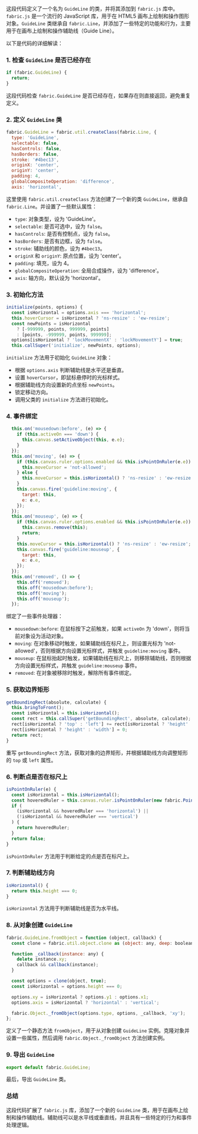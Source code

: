 这段代码定义了一个名为 `GuideLine` 的类，并将其添加到 `fabric.js` 库中。`fabric.js` 是一个流行的 JavaScript 库，用于在 HTML5 画布上绘制和操作图形对象。`GuideLine` 类继承自 `fabric.Line`，并添加了一些特定的功能和行为，主要用于在画布上绘制和操作辅助线（Guide Line）。

以下是代码的详细解读：

### 1. 检查 `GuideLine` 是否已经存在
```javascript
if (fabric.GuideLine) {
  return;
}
```
这段代码检查 `fabric.GuideLine` 是否已经存在，如果存在则直接返回，避免重复定义。

### 2. 定义 `GuideLine` 类
```javascript
fabric.GuideLine = fabric.util.createClass(fabric.Line, {
  type: 'GuideLine',
  selectable: false,
  hasControls: false,
  hasBorders: false,
  stroke: '#4bec13',
  originX: 'center',
  originY: 'center',
  padding: 4,
  globalCompositeOperation: 'difference',
  axis: 'horizontal',
```
这里使用 `fabric.util.createClass` 方法创建了一个新的类 `GuideLine`，继承自 `fabric.Line`。并设置了一些默认属性：
- `type`: 对象类型，设为 'GuideLine'。
- `selectable`: 是否可选中，设为 `false`。
- `hasControls`: 是否有控制点，设为 `false`。
- `hasBorders`: 是否有边框，设为 `false`。
- `stroke`: 辅助线的颜色，设为 `#4bec13`。
- `originX` 和 `originY`: 原点位置，设为 'center'。
- `padding`: 填充，设为 4。
- `globalCompositeOperation`: 全局合成操作，设为 'difference'。
- `axis`: 轴方向，默认设为 'horizontal'。

### 3. 初始化方法
```javascript
initialize(points, options) {
  const isHorizontal = options.axis === 'horizontal';
  this.hoverCursor = isHorizontal ? 'ns-resize' : 'ew-resize';
  const newPoints = isHorizontal
    ? [-999999, points, 999999, points]
    : [points, -999999, points, 999999];
  options[isHorizontal ? 'lockMovementX' : 'lockMovementY'] = true;
  this.callSuper('initialize', newPoints, options);
```
`initialize` 方法用于初始化 `GuideLine` 对象：
- 根据 `options.axis` 判断辅助线是水平还是垂直。
- 设置 `hoverCursor`，即鼠标悬停时的光标样式。
- 根据辅助线方向设置新的点坐标 `newPoints`。
- 锁定移动方向。
- 调用父类的 `initialize` 方法进行初始化。

### 4. 事件绑定
```javascript
  this.on('mousedown:before', (e) => {
    if (this.activeOn === 'down') {
      this.canvas.setActiveObject(this, e.e);
    }
  });
  this.on('moving', (e) => {
    if (this.canvas.ruler.options.enabled && this.isPointOnRuler(e.e)) {
      this.moveCursor = 'not-allowed';
    } else {
      this.moveCursor = this.isHorizontal() ? 'ns-resize' : 'ew-resize';
    }
    this.canvas.fire('guideline:moving', {
      target: this,
      e: e.e,
    });
  });
  this.on('mouseup', (e) => {
    if (this.canvas.ruler.options.enabled && this.isPointOnRuler(e.e)) {
      this.canvas.remove(this);
      return;
    }
    this.moveCursor = this.isHorizontal() ? 'ns-resize' : 'ew-resize';
    this.canvas.fire('guideline:mouseup', {
      target: this,
      e: e.e,
    });
  });
  this.on('removed', () => {
    this.off('removed');
    this.off('mousedown:before');
    this.off('moving');
    this.off('mouseup');
  });
```
绑定了一些事件处理器：
- `mousedown:before`: 在鼠标按下之前触发，如果 `activeOn` 为 'down'，则将当前对象设为活动对象。
- `moving`: 在对象移动时触发，如果辅助线在标尺上，则设置光标为 'not-allowed'，否则根据方向设置光标样式，并触发 `guideline:moving` 事件。
- `mouseup`: 在鼠标抬起时触发，如果辅助线在标尺上，则移除辅助线，否则根据方向设置光标样式，并触发 `guideline:mouseup` 事件。
- `removed`: 在对象被移除时触发，解除所有事件绑定。

### 5. 获取边界矩形
```javascript
getBoundingRect(absolute, calculate) {
  this.bringToFront();
  const isHorizontal = this.isHorizontal();
  const rect = this.callSuper('getBoundingRect', absolute, calculate);
  rect[isHorizontal ? 'top' : 'left'] += rect[isHorizontal ? 'height' : 'width'] / 2;
  rect[isHorizontal ? 'height' : 'width'] = 0;
  return rect;
}
```
重写 `getBoundingRect` 方法，获取对象的边界矩形，并根据辅助线方向调整矩形的 `top` 或 `left` 属性。

### 6. 判断点是否在标尺上
```javascript
isPointOnRuler(e) {
  const isHorizontal = this.isHorizontal();
  const hoveredRuler = this.canvas.ruler.isPointOnRuler(new fabric.Point(e.offsetX, e.offsetY));
  if (
    (isHorizontal && hoveredRuler === 'horizontal') ||
    (!isHorizontal && hoveredRuler === 'vertical')
  ) {
    return hoveredRuler;
  }
  return false;
}
```
`isPointOnRuler` 方法用于判断给定的点是否在标尺上。

### 7. 判断辅助线方向
```javascript
isHorizontal() {
  return this.height === 0;
}
```
`isHorizontal` 方法用于判断辅助线是否为水平线。

### 8. 从对象创建 `GuideLine`
```javascript
fabric.GuideLine.fromObject = function (object, callback) {
  const clone = fabric.util.object.clone as (object: any, deep: boolean) => any;

  function _callback(instance: any) {
    delete instance.xy;
    callback && callback(instance);
  }

  const options = clone(object, true);
  const isHorizontal = options.height === 0;

  options.xy = isHorizontal ? options.y1 : options.x1;
  options.axis = isHorizontal ? 'horizontal' : 'vertical';

  fabric.Object._fromObject(options.type, options, _callback, 'xy');
};
```
定义了一个静态方法 `fromObject`，用于从对象创建 `GuideLine` 实例。克隆对象并设置一些属性，然后调用 `fabric.Object._fromObject` 方法创建实例。

### 9. 导出 `GuideLine`
```javascript
export default fabric.GuideLine;
```
最后，导出 `GuideLine` 类。

### 总结
这段代码扩展了 `fabric.js` 库，添加了一个新的 `GuideLine` 类，用于在画布上绘制和操作辅助线。辅助线可以是水平线或垂直线，并且具有一些特定的行为和事件处理逻辑。
